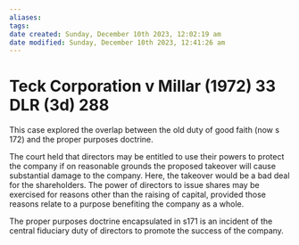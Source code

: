 ```yaml
---
aliases: 
tags: 
date created: Sunday, December 10th 2023, 12:02:19 am
date modified: Sunday, December 10th 2023, 12:41:26 am
---
```


# Teck Corporation v Millar (1972) 33 DLR (3d) 288

This case explored the overlap between the old duty of good faith (now s 172) and the proper purposes doctrine.

The court held that directors may be entitled to use their powers to protect the company if on reasonable grounds the proposed takeover will cause substantial damage to the company. Here, the takeover would be a bad deal for the shareholders. The power of directors to issue shares may be exercised for reasons other than the raising of capital, provided those reasons relate to a purpose benefiting the company as a whole.

The proper purposes doctrine encapsulated in s171 is an incident of the central fiduciary duty of directors to promote the success of the company.
